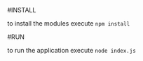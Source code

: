 #INSTALL

to install the modules execute `npm install`

#RUN

to run the application execute `node index.js`